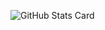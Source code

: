 ![GitHub Stats Card](https://github-readme-stats.vercel.app/api?username=youichiro&show_icons=true&count_private=true&theme=vue)
